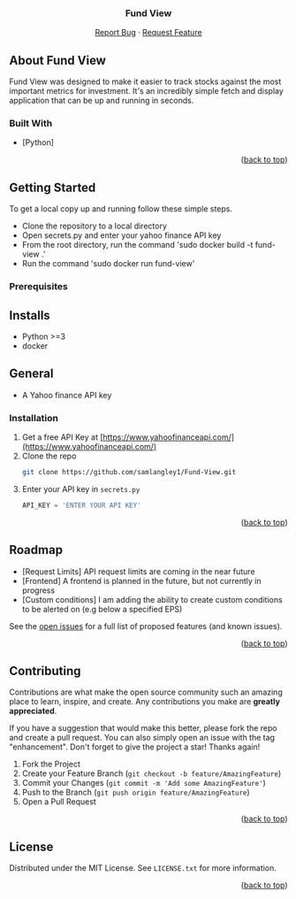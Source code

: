 <div id="top"></div>

<h3 align="center">Fund View</h3>

  <p align="center">
    <a href="https://github.com/samlangley1/Fund-View/issues">Report Bug</a>
    ·
    <a href="https://github.com/samlangley1/Fund-View/issues">Request Feature</a>
  </p>
</div>



<!-- ABOUT THE PROJECT -->
## About Fund View

Fund View was designed to make it easier to track stocks against the most important metrics for investment. It's an incredibly simple fetch and display application that can be up and running in seconds.



### Built With

* [Python]

<p align="right">(<a href="#top">back to top</a>)</p>



<!-- GETTING STARTED -->
## Getting Started

To get a local copy up and running follow these simple steps.

- Clone the repository to a local directory
- Open secrets.py and enter your yahoo finance API key
- From the root directory, run the command 'sudo docker build -t fund-view .'
- Run the command 'sudo docker run fund-view'

### Prerequisites

## Installs
- Python >=3
- docker

## General
- A Yahoo finance API key

### Installation

1. Get a free API Key at [https://www.yahoofinanceapi.com/](https://www.yahoofinanceapi.com/)
2. Clone the repo
   ```sh
   git clone https://github.com/samlangley1/Fund-View.git
   ```
3. Enter your API key in `secrets.py`
   ```Python
   API_KEY = 'ENTER YOUR API KEY'
   ```

<p align="right">(<a href="#top">back to top</a>)</p>


<!-- ROADMAP -->
## Roadmap

- [Request Limits] API request limits are coming in the near future
- [Frontend] A frontend is planned in the future, but not currently in progress
- [Custom conditions] I am adding the ability to create custom conditions to be alerted on (e.g below a specified EPS)

See the [open issues](https://github.com/samlangley1/Fund-View) for a full list of proposed features (and known issues).

<p align="right">(<a href="#top">back to top</a>)</p>



<!-- CONTRIBUTING -->
## Contributing

Contributions are what make the open source community such an amazing place to learn, inspire, and create. Any contributions you make are **greatly appreciated**.

If you have a suggestion that would make this better, please fork the repo and create a pull request. You can also simply open an issue with the tag "enhancement".
Don't forget to give the project a star! Thanks again!

1. Fork the Project
2. Create your Feature Branch (`git checkout -b feature/AmazingFeature`)
3. Commit your Changes (`git commit -m 'Add some AmazingFeature'`)
4. Push to the Branch (`git push origin feature/AmazingFeature`)
5. Open a Pull Request

<p align="right">(<a href="#top">back to top</a>)</p>



<!-- LICENSE -->
## License

Distributed under the MIT License. See `LICENSE.txt` for more information.

<p align="right">(<a href="#top">back to top</a>)</p>
